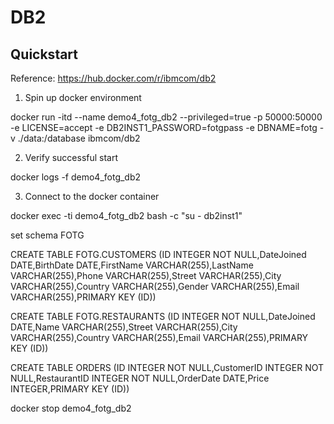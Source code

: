 # DB2

## Quickstart

Reference: https://hub.docker.com/r/ibmcom/db2


1. Spin up docker environment

docker run -itd --name demo4_fotg_db2 --privileged=true -p 50000:50000 -e LICENSE=accept -e DB2INST1_PASSWORD=fotgpass -e DBNAME=fotg -v ./data:/database ibmcom/db2

2. Verify successful start

docker logs -f demo4_fotg_db2

3. Connect to the docker container

docker exec -ti demo4_fotg_db2 bash -c "su - db2inst1"

set schema FOTG

CREATE TABLE FOTG.CUSTOMERS (ID INTEGER NOT NULL,DateJoined DATE,BirthDate DATE,FirstName VARCHAR(255),LastName VARCHAR(255),Phone VARCHAR(255),Street VARCHAR(255),City VARCHAR(255),Country VARCHAR(255),Gender VARCHAR(255),Email VARCHAR(255),PRIMARY KEY (ID))

CREATE TABLE FOTG.RESTAURANTS (ID INTEGER NOT NULL,DateJoined DATE,Name VARCHAR(255),Street VARCHAR(255),City VARCHAR(255),Country VARCHAR(255),Email VARCHAR(255),PRIMARY KEY (ID))

CREATE TABLE ORDERS (ID	INTEGER NOT NULL,CustomerID INTEGER NOT NULL,RestaurantID INTEGER NOT NULL,OrderDate DATE,Price INTEGER,PRIMARY KEY (ID))

docker stop demo4_fotg_db2